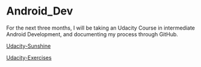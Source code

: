 # Android_Dev

For the next three months, I will be taking an Udacity Course in intermediate Android Development, and documenting my process through GitHub.

[Udacity-Sunshine](https://github.com/udacity/ud851-Sunshine)

[Udacity-Exercises](https://github.com/udacity/ud851-Exercises)
